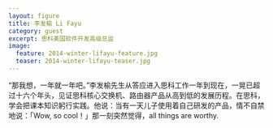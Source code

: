 ```yaml
---
layout: figure
title: 李发榆 Li Fayu
category: guest
excerpt: 思科美国软件开发高级总监
image:
  feature: 2014-winter-lifayu-feature.jpg
  teaser: 2014-winter-lifayu-teaser.jpg
---
```


“那我想，一年就一年吧。”李发榆先生从答应进入思科工作一年到现在，一晃已超过十六个年头，见证思科核心交换机、路由器产品从高到低的发展历程。在思科，学会把课本知识躬行实践。他说：当有一天儿子使用着自己研发的产品，情不自禁地说：「Wow, so cool！」那一刻突然觉得，all things are worthy.